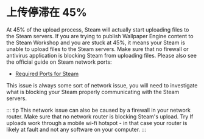 # 上传停滞在 45%

At 45% of the upload process, Steam will actually start uploading files to the Steam servers. If you are trying to publish Wallpaper Engine content to the Steam Workshop and you are stuck at 45%, it means your Steam is unable to upload files to the Steam servers. Make sure that no firewall or antivirus application is blocking Steam from uploading files. Please also see the official guide on Steam network ports:

* [Required Ports for Steam](https://support.steampowered.com/kb_article.php?ref=8571-GLVN-8711)

This issue is always some sort of network issue, you will need to investigate what is blocking your Steam properly communicating with the Steam servers.

::: tip This network issue can also be caused by a firewall in your network router. Make sure that no network router is blocking Steam's upload. Try If  uploads work through a mobile wi-fi hotspot - in that case your router is likely at fault and not any software on your computer. :::